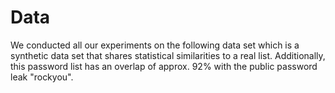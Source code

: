 # Data

We conducted all our experiments on the following data set which is a synthetic data set that shares statistical similarities to a real list. Additionally, this  password list has an overlap of approx. 92\% with the public password leak "rockyou".
